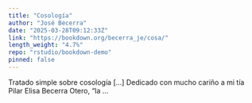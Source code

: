 ```yaml
---
title: "Cosología"
author: "José Becerra"
date: "2025-03-28T09:12:33Z"
link: "https://bookdown.org/becerra_je/cosa/"
length_weight: "4.7%"
repo: "rstudio/bookdown-demo"
pinned: false
---
```


Tratado simple sobre cosología [...] Dedicado con mucho cariño a mi tía Pilar Elisa Becerra Otero, “la ...
